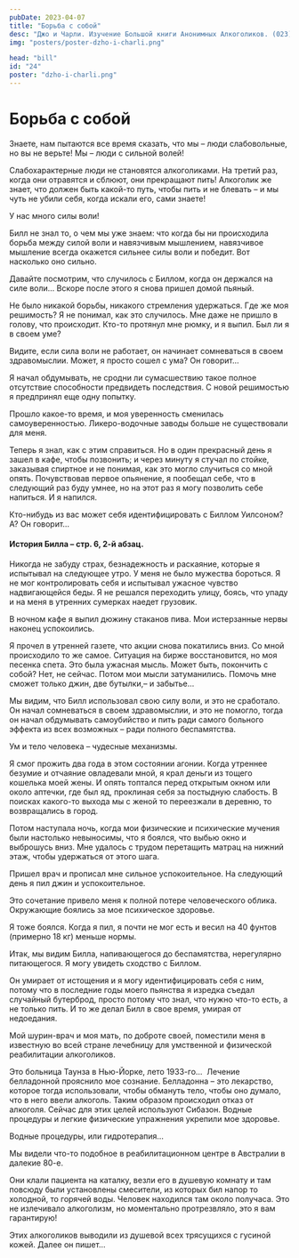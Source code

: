 ```yaml
---
pubDate: 2023-04-07
title: "Борьба с собой"
desc: "Джо и Чарли. Изучение Большой книги Анонимных Алкоголиков. (023)"
img: "posters/poster-dzho-i-charli.png"

head: "bill"
id: "24"
poster: "dzho-i-charli.png"
---
```


# Борьба с собой

Знаете, нам пытаются все время сказать, что мы – люди слабовольные, но вы не верьте! Мы – люди с сильной волей!

Слабохарактерные люди не становятся алкоголиками. На третий раз, когда они отравятся и сблюют, они прекращают пить! Алкоголик же знает, что должен быть какой-то путь, чтобы пить и не блевать – и мы чуть не убили себя, когда искали его, сами знаете!

У нас много силы воли!

Билл не знал то, о чем мы уже знаем: что когда бы ни происходила борьба между силой воли и навязчивым мышлением, навязчивое мышление всегда окажется сильнее силы воли и победит.
Вот насколько оно сильно.

Давайте посмотрим, что случилось с Биллом, когда он держался на силе воли…
Вскоре после этого я снова пришел домой пьяный.

Не было никакой борьбы, никакого стремления удержаться. Где же моя решимость? Я не понимал, как это случилось. Мне даже не пришло в голову, что происходит. Кто-то протянул мне рюмку, и я выпил. Был ли я в своем уме?

Видите, если сила воли не работает, он начинает сомневаться в своем здравомыслии. Может, я просто сошел с ума? Он говорит…

Я начал обдумывать, не сродни ли сумасшествию такое полное отсутствие способности предвидеть последствия.
С новой решимостью я предпринял еще одну попытку.

Прошло какое-то время, и моя уверенность сменилась самоуверенностью. Ликеро-водочные заводы больше не существовали для меня.

Теперь я знал, как с этим справиться. Но в один прекрасный день я зашел в кафе, чтобы позвонить; и через минуту я стучал по стойке, заказывая спиртное и не понимая, как это могло случиться со мной опять. Почувствовав первое опьянение, я пообещал себе, что в следующий раз буду умнее, но на этот раз я могу позволить себе напиться. И я напился.

Кто-нибудь из вас может себя идентифицировать с Биллом Уилсоном? А? Он говорит…

#### История Билла – стр. 6, 2-й абзац.

Никогда не забуду страх, безнадежность и раскаяние, которые я испытывал на следующее утро. У меня не было мужества бороться. Я не мог контролировать себя и испытывал ужасное чувство надвигающейся беды. Я не решался переходить улицу, боясь, что упаду и на меня в утренних сумерках наедет грузовик.

В ночном кафе я выпил дюжину стаканов пива. Мои истерзанные нервы наконец успокоились.

Я прочел в утренней газете, что акции снова покатились вниз. Со мной происходило то же самое. Ситуация на бирже восстановится, но моя песенка спета. Это была ужасная мысль. Может быть, покончить с собой? Нет, не сейчас. Потом мои мысли затуманились. Помочь мне сможет только джин, две бутылки,– и забытье…

Мы видим, что Билл использовал свою силу воли, и это не сработало. Он начал сомневаться в своем здравомыслии, и это не помогло, тогда он начал обдумывать самоубийство и пить ради самого больного эффекта из всех возможных – ради полного беспамятства.

Ум и тело человека – чудесные механизмы.

Я смог прожить два года в этом состоянии агонии. Когда утреннее безумие и отчаяние овладевали мной, я крал деньги из тощего кошелька моей жены. И опять топтался перед открытым окном или около аптечки, где был яд, проклиная себя за постыдную слабость. В поисках какого-то выхода мы с женой то переезжали в деревню, то возвращались в город.

Потом наступала ночь, когда мои физические и психические мучения были настолько невыносимы, что я боялся, что выбью окно и выброшусь вниз. Мне удалось с трудом перетащить матрац на нижний этаж, чтобы удержаться от этого шага.

Пришел врач и прописал мне сильное успокоительное. На следующий день я пил джин и успокоительное.

Это сочетание привело меня к полной потере человеческого облика. Окружающие боялись за мое психическое здоровье.

Я тоже боялся. Когда я пил, я почти не мог есть и весил на 40 фунтов (примерно 18 кг) меньше нормы.

Итак, мы видим Билла, напивающегося до беспамятства, нерегулярно питающегося. Я могу увидеть сходство с Биллом.

Он умирает от истощения и я могу идентифицировать себя с ним, потому что в последние годы моего пьянства я изредка съедал случайный бутерброд, просто потому что знал, что нужно что-то есть, а не только пить. И то же делал Билл в свое время, умирая от недоедания.

Мой шурин-врач и моя мать, по доброте своей, поместили меня в известную во всей стране лечебницу для умственной и физической реабилитации алкоголиков.

Это больница Таунза в Нью-Йорке, лето 1933-го…  Лечение белладонной прояснило мое сознание.
Белладонна – это лекарство, которое тогда использовали, чтобы обмануть тело, чтобы оно думало, что в него ввели алкоголь. Таким образом происходил отказ от алкоголя. Сейчас для этих целей используют Сибазон.
Водные процедуры и легкие физические упражнения укрепили мое здоровье.

Водные процедуры, или гидротерапия…

Мы видели что-то подобное в реабилитационном центре в Австралии в далекие 80-е.

Они клали пациента на каталку, везли его в душевую комнату и там повсюду были установлены смесители, из которых бил напор то холодной, то горячей воды. Человек находился там около получаса. Это не излечивало алкоголизм, но моментально протрезвляло, это я вам гарантирую!

Этих алкоголиков выводили из душевой всех трясущихся с гусиной кожей. Далее он пишет…
